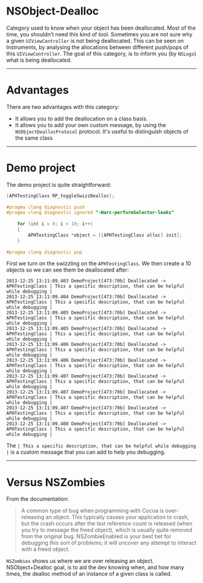 NSObject-Dealloc
================

Category used to know when your object has been deallocated. Most of the time, you shouldn't need this kind of tool. Sometimes you are not sure why a given `UIViewController` is not being deallocated. This can be seen on Instruments, by analysing the allocations between different push/pops of this `UIViewController`. The goal of this category, is to inform you (by `NSLogs`) what is being deallocated. 

------------------------------------
Advantages
============

There are two advantages with this category:

* It allows you to add the deallocation on a class basis. 
* It allows you to add your own custom message, by using the `NSObjectDeallocProtocol` protocol. It's useful to distinguish objects of the same class


------------------------------------
Demo project
============

The demo project is quite straightforward:

```objective-c
[APHTestingClass RP_toggleSwizzDealloc];
    
#pragma clang diagnostic push
#pragma clang diagnostic ignored "-Warc-performSelector-leaks"
    
    for (int i = 0; i < 10; i++)
    {
        APHTestingClass *object = [[APHTestingClass alloc] init];
    }
    
#pragma clang diagnostic pop
```

First we turn on the swizzling on the `APHTestingClass`. We then create a 10 objects so we can see them be deallocated after:

```
2013-12-25 13:11:09.403 DemoProject[473:70b] Deallocated -> APHTestingClass | This a specific description, that can be helpful while debugging |
2013-12-25 13:11:09.404 DemoProject[473:70b] Deallocated -> APHTestingClass | This a specific description, that can be helpful while debugging |
2013-12-25 13:11:09.405 DemoProject[473:70b] Deallocated -> APHTestingClass | This a specific description, that can be helpful while debugging |
2013-12-25 13:11:09.405 DemoProject[473:70b] Deallocated -> APHTestingClass | This a specific description, that can be helpful while debugging |
2013-12-25 13:11:09.406 DemoProject[473:70b] Deallocated -> APHTestingClass | This a specific description, that can be helpful while debugging |
2013-12-25 13:11:09.406 DemoProject[473:70b] Deallocated -> APHTestingClass | This a specific description, that can be helpful while debugging |
2013-12-25 13:11:09.407 DemoProject[473:70b] Deallocated -> APHTestingClass | This a specific description, that can be helpful while debugging |
2013-12-25 13:11:09.407 DemoProject[473:70b] Deallocated -> APHTestingClass | This a specific description, that can be helpful while debugging |
2013-12-25 13:11:09.407 DemoProject[473:70b] Deallocated -> APHTestingClass | This a specific description, that can be helpful while debugging |
2013-12-25 13:11:09.408 DemoProject[473:70b] Deallocated -> APHTestingClass | This a specific description, that can be helpful while debugging |
```

The `| This a specific description, that can be helpful while debugging |` is a custom message that you can add to help you debugging. 


------------------------------------
Versus NSZombies
============

From the documentation:

> A common type of bug when programming with Cocoa is over-releasing an object. This typically causes your 
> application to crash, but the crash occurs after the last reference count is released (when you try to message 
> the freed object), which is usually quite removed from the original bug. NSZombieEnabled is your best bet for 
> debugging this sort of problems; it will uncover any attempt to interact with a freed object.


`NSZombies` shows us where we are over releasing an object. NSObject+Dealloc goal, is to aid the dev knowing when, and how many times, the dealloc method of an instance of a given class is called.



